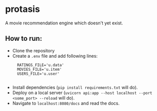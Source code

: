 # protasis
A movie recommendation engine which doesn't yet exist.


## How to run:
- Clone the repository
- Create a `.env` file and add following lines:
  ```
    RATINGS_FILE='u.data'
    MOVIES_FILE='u.item'
    USERS_FILE='u.user'
    
  ```
 - Install dependencies (`pip install requirements.txt` will do).
 - Deploy on a local server (`uvicorn api:app --host localhost --port <some_port> --reload` will do).
 - Navigate to `localhost:8080/docs` and read the docs.
